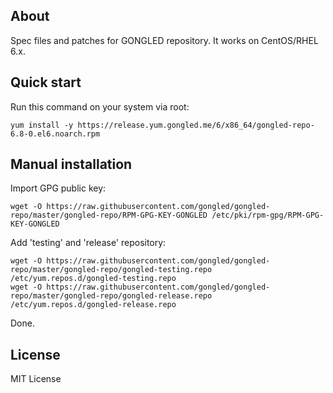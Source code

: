 ## About

Spec files and patches for GONGLED repository. It works on CentOS/RHEL 6.x.

## Quick start

Run this command on your system via root:

```
yum install -y https://release.yum.gongled.me/6/x86_64/gongled-repo-6.8-0.el6.noarch.rpm
```

## Manual installation

Import GPG public key:
```
wget -O https://raw.githubusercontent.com/gongled/gongled-repo/master/gongled-repo/RPM-GPG-KEY-GONGLED /etc/pki/rpm-gpg/RPM-GPG-KEY-GONGLED
```
Add 'testing' and 'release' repository:
```
wget -O https://raw.githubusercontent.com/gongled/gongled-repo/master/gongled-repo/gongled-testing.repo /etc/yum.repos.d/gongled-testing.repo
wget -O https://raw.githubusercontent.com/gongled/gongled-repo/master/gongled-repo/gongled-release.repo /etc/yum.repos.d/gongled-release.repo
```
Done.

## License

MIT License


